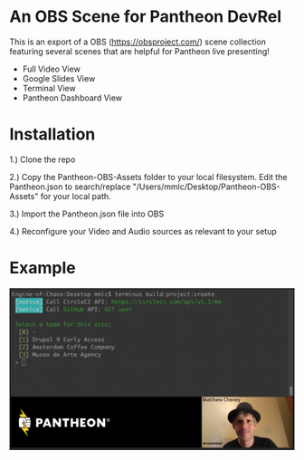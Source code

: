 # An OBS Scene for Pantheon DevRel

This is an export of a OBS (https://obsproject.com/) scene collection featuring several scenes that are helpful for Pantheon live presenting!

- Full Video View
- Google Slides View
- Terminal View
- Pantheon Dashboard View

# Installation

1.) Clone the repo 

2.) Copy the Pantheon-OBS-Assets folder to your local filesystem. Edit the Pantheon.json to search/replace "/Users/mmlc/Desktop/Pantheon-OBS-Assets" for your local path.

3.) Import the Pantheon.json file into OBS

4.) Reconfigure your Video and Audio sources as relevant to your setup

# Example

![OBS Example](/Pantheon-OBS-Assets/obs-example.png)
